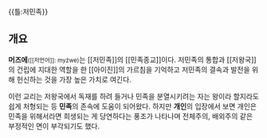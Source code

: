 {{틀:저민족}}

## 개요
**머즈에**<small>([[저언어]]: myźwe)</small>는 [[저민족]]의 [[민족종교]]이다. 
저민족의 통합과 [[저왕국]]의 건립에 지대한 역할을 한 [[아이진]]의 가르침을 기억하고 
저민족의 결속과 발전을 위해 헌신하는 것을 가장 높은 가치로 여긴다.

이런 교리는 저왕국에서 독재를 하려 들거나 민족을 분열시키려는 자는 
왕이라 할지라도 쉽게 처형되는 등 **민족**의 존속에 도움이 되어왔다. 
하지만 **개인**의 입장에서 보면 개인은 민족을 위해서라면 희생되는 게 당연하다는 풍조가 나타나며 전체주의, 배외주의 같은 부정적인 면이 부각되기도 했다.